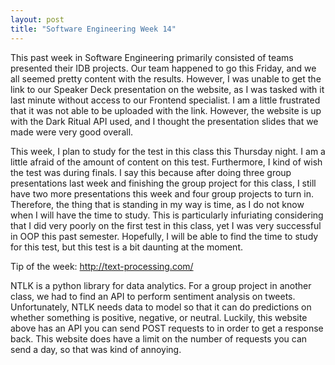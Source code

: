 ```yaml
---
layout: post
title: "Software Engineering Week 14"
---
```

This past week in Software Engineering primarily consisted of teams presented their IDB projects. Our team happened to go this Friday, and we all seemed pretty content with the results. However, I was unable to get the link to our Speaker Deck presentation on the website, as I was tasked with it last minute without access to our Frontend specialist. I am a little frustrated that it was not able to be uploaded with the link. However, the website is up with the Dark Ritual API used, and I thought the presentation slides that we made were very good overall.

This week, I plan to study for the test in this class this Thursday night. I am a little afraid of the amount of content on this test. Furthermore, I kind of wish the test was during finals. I say this because after doing three group presentations last week and finishing the group project for this class, I still have two more presentations this week and four group projects to turn in. Therefore, the thing that is standing in my way is time, as I do not know when I will have the time to study. This is particularly infuriating considering that I did very poorly on the first test in this class, yet I was very successful in OOP this past semester. Hopefully, I will be able to find the time to study for this test, but this test is a bit daunting at the moment.

Tip of the week: http://text-processing.com/

NTLK is a python library for data analytics. For a group project in another class, we had to find an API to perform sentiment analysis on tweets. Unfortunately, NTLK needs data to model so that it can do predictions on whether something is positive, negative, or neutral. Luckily, this website above has an API you can send POST requests to in order to get a response back. This website does have a limit on the number of requests you can send a day, so that was kind of annoying.
